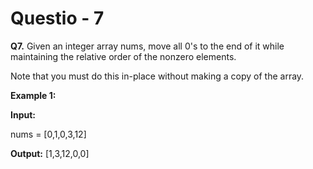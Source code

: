 # Questio - 7

**Q7.** Given an integer array nums, move all 0's to the end of it while maintaining the relative order of the nonzero elements.

Note that you must do this in-place without making a copy of the array.

**Example 1:**

**Input:**

nums = [0,1,0,3,12]

**Output:**
[1,3,12,0,0]
